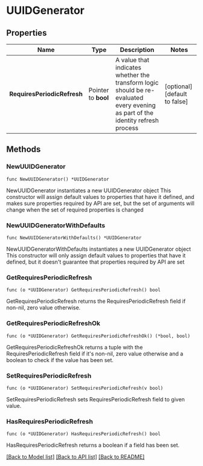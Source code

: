 # UUIDGenerator

## Properties

Name | Type | Description | Notes
------------ | ------------- | ------------- | -------------
**RequiresPeriodicRefresh** | Pointer to **bool** | A value that indicates whether the transform logic should be re-evaluated every evening as part of the identity refresh process | [optional] [default to false]

## Methods

### NewUUIDGenerator

`func NewUUIDGenerator() *UUIDGenerator`

NewUUIDGenerator instantiates a new UUIDGenerator object
This constructor will assign default values to properties that have it defined,
and makes sure properties required by API are set, but the set of arguments
will change when the set of required properties is changed

### NewUUIDGeneratorWithDefaults

`func NewUUIDGeneratorWithDefaults() *UUIDGenerator`

NewUUIDGeneratorWithDefaults instantiates a new UUIDGenerator object
This constructor will only assign default values to properties that have it defined,
but it doesn't guarantee that properties required by API are set

### GetRequiresPeriodicRefresh

`func (o *UUIDGenerator) GetRequiresPeriodicRefresh() bool`

GetRequiresPeriodicRefresh returns the RequiresPeriodicRefresh field if non-nil, zero value otherwise.

### GetRequiresPeriodicRefreshOk

`func (o *UUIDGenerator) GetRequiresPeriodicRefreshOk() (*bool, bool)`

GetRequiresPeriodicRefreshOk returns a tuple with the RequiresPeriodicRefresh field if it's non-nil, zero value otherwise
and a boolean to check if the value has been set.

### SetRequiresPeriodicRefresh

`func (o *UUIDGenerator) SetRequiresPeriodicRefresh(v bool)`

SetRequiresPeriodicRefresh sets RequiresPeriodicRefresh field to given value.

### HasRequiresPeriodicRefresh

`func (o *UUIDGenerator) HasRequiresPeriodicRefresh() bool`

HasRequiresPeriodicRefresh returns a boolean if a field has been set.


[[Back to Model list]](../README.md#documentation-for-models) [[Back to API list]](../README.md#documentation-for-api-endpoints) [[Back to README]](../README.md)


